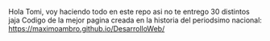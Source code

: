 Hola Tomi, voy haciendo todo en este repo asi no te entrego 30 distintos jaja
Codigo de la mejor pagina creada en la historia del periodsimo nacional: https://maximoambro.github.io/DesarrolloWeb/